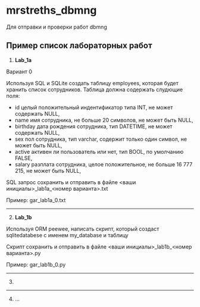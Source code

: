 # mrstreths_dbmng
Для отправки и проверки работ dbmng

## Пример список лабораторных работ

1. **Lab_1a** 

Вариант 0

Используя SQL и SQLite создать таблицу employees, которая будет хранить список сотрудников. Таблица должна содержать слудющие поля:

- id целый положительный индентификатор типа INT, не может содержать NULL,
- name имя сотрудника, не больше 20 символов, не может быть NULL,
- birthday дата рождения сотрудника, тип DATETIME, не может содержать NULL,
- sex пол сотрудника, тип varchar, содержит только один символ, не может быть NULL,
-	active активен ли пользователь или нет, тип BOOL, по умолчанию FALSE,
-	salary  разплата сотрудника, целое положительное, не больше 16 777 215, не может быть NULL,

SQL запрос сохранить и отправить в файле <ваши инициалы>\_lab1a\_<номер варианта>.txt

Пример: gar_lab1a_0.txt

---

2. **Lab_1b** 

Используя ORM peewee, написать скрипт, который создаст sqlitedatabese с именем my_database и таблицу 

Скрипт сохранить и отправить в файле <ваши инициалы>\_lab1b\_<номер варианта>.py

Пример: gar_lab1b_0.py

---
3. ~~~Lab_1c "скрипт peewee для добавления данных"
---
4. ...
